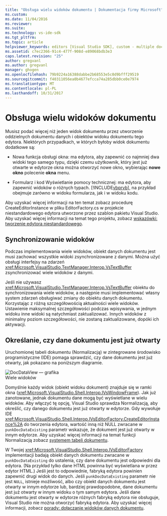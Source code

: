 ```yaml
---
title: "Obsługa wielu widoków dokumentu | Dokumentacja firmy Microsoft"
ms.custom: 
ms.date: 11/04/2016
ms.reviewer: 
ms.suite: 
ms.technology: vs-ide-sdk
ms.tgt_pltfrm: 
ms.topic: article
helpviewer_keywords: editors [Visual Studio SDK], custom - multiple document views
ms.assetid: c7ec2366-91c4-477f-908d-e89068bdb3e3
caps.latest.revision: "25"
author: gregvanl
ms.author: gregvanl
manager: ghogen
ms.openlocfilehash: 79b9224a16388dabbe2b68553e5c0d9bfff29519
ms.sourcegitcommit: f40311056ea0b4677efcca74a285dbb0ce0e7974
ms.translationtype: MT
ms.contentlocale: pl-PL
ms.lasthandoff: 10/31/2017
---
```

# <a name="supporting-multiple-document-views"></a>Obsługa wielu widoków dokumentu
Musisz podać więcej niż jeden widok dokumentu przez utworzenie oddzielnych dokumentu danych i obiektów widoku dokumentu tego edytora. Niektórych przypadkach, w których byłoby widok dokumentu dodatkowe są:  
  
-   Nowa funkcja obsługi okna: ma edytora, aby zapewnić co najmniej dwa widoki tego samego typu, dzięki czemu użytkownik, który jest już otwarte w edytorze okna można otworzyć nowe okno, wybierając **nowe okno** polecenie **okna** menu.  
  
-   Formularz i kod Wyświetlanie pomocy technicznej: ma edytora, aby zapewnić widoków o różnych typach. [!INCLUDE[vbprvb](../code-quality/includes/vbprvb_md.md)], na przykład obejmuje zarówno w widoku formularza, jak i w widoku kodu.  
  
 Aby uzyskać więcej informacji na ten temat zobacz procedurę CreateEditorInstance w pliku EditorFactory.cs w projekcie niestandardowego edytora utworzone przez szablon pakietu Visual Studio. Aby uzyskać więcej informacji na temat tego projektu, zobacz [wskazówki: tworzenie edytora niestandardowego](../extensibility/walkthrough-creating-a-custom-editor.md).  
  
## <a name="synchronizing-views"></a>Synchronizowanie widoków  
 Podczas implementowania wiele widoków, obiekt danych dokumentu jest musi zachować wszystkie widoki zsynchronizowane z danymi. Można użyć obsługi interfejsy na zdarzeń <xref:Microsoft.VisualStudio.TextManager.Interop.VsTextBuffer> zsynchronizować wiele widoków z danymi.  
  
 Jeśli nie używasz <xref:Microsoft.VisualStudio.TextManager.Interop.VsTextBuffer> obiektu do synchronizowania wiele widoków, a następnie musi implementować własny system zdarzeń obsługiwać zmiany do obiektu danych dokumentu. Korzystając z różną szczegółowością aktualności wiele widoków. Ustawienie maksymalnej szczegółowości podczas wpisywania, w jednym widoku inne widoki są natychmiast zaktualizować. Innych widoków z minimalny poziom szczegółowości, nie zostaną zaktualizowane, dopóki ich aktywacji.  
  
## <a name="determining-whether-document-data-is-already-open"></a>Określanie, czy dane dokumentu jest już otwarty  
 Uruchomionej tabeli dokumentu (Normalizacją) w zintegrowane środowisko programistyczne (IDE) pomaga sprawdzić, czy dane dokumentu jest już otwarty, jak pokazano na poniższym diagramie.  
  
 ![DocDataView — grafika](../extensibility/media/docdataview.gif "DocDataView —")  
Wiele widoków  
  
 Domyślnie każdy widok (obiekt widoku dokument) znajduje się w ramki okna (<xref:Microsoft.VisualStudio.Shell.Interop.IVsWindowFrame>). Jak już zanotowane, jednak dokumentu dane mogą być wyświetlane w wielu widoków. Aby włączyć tę opcję, Visual Studio sprawdza Normalizacją, aby określić, czy danego dokumentu jest już otwarty w edytorze. Gdy wywołuje IDE <xref:Microsoft.VisualStudio.Shell.Interop.IVsEditorFactory.CreateEditorInstance%2A> do tworzenia edytora, wartość inną niż NULL zwracane w `punkDocDataExisting` parametr wskazuje, że dokument jest już otwarty w innym edytorze. Aby uzyskać więcej informacji na temat funkcji Normalizacją zobacz [systemem tabeli dokumentu](../extensibility/internals/running-document-table.md).  
  
 W Twojej <xref:Microsoft.VisualStudio.Shell.Interop.IVsEditorFactory> implementacji badają obiekt danych dokumentu zwracane w `punkDocDataExisting` do ustalenia, czy dane dokumentu jest odpowiedni dla edytora. (Na przykład tylko dane HTML powinna być wyświetlana w przez edytor HTML.) Jeśli jest to odpowiednie, fabryką edytora powinien zapewnić drugi widok do danych. Jeśli `punkDocDataExisting` parametr nie jest `NULL`, istnieje możliwość, albo czy obiekt danych dokumentu jest otwarty w innym edytorze lub, bardziej prawdopodobne, dane dokumentu jest już otwarty w innym widoku o tym samym edytora. Jeśli dane dokumentu jest otwarty w edytorze różnych fabryką edytora nie obsługuje, Visual Studio nie można otworzyć fabryką edytora. Aby uzyskać więcej informacji, zobacz [porady: dołączanie widoków danych dokumentu](../extensibility/how-to-attach-views-to-document-data.md).